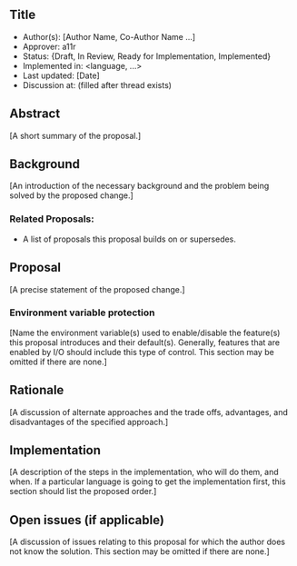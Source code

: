 Title
----
* Author(s): [Author Name, Co-Author Name ...]
* Approver: a11r
* Status: {Draft, In Review, Ready for Implementation, Implemented}
* Implemented in: <language, ...>
* Last updated: [Date]
* Discussion at: <google group thread> (filled after thread exists)

## Abstract

[A short summary of the proposal.]

## Background

[An introduction of the necessary background and the problem being solved by the proposed change.]


### Related Proposals: 
* A list of proposals this proposal builds on or supersedes.

## Proposal

[A precise statement of the proposed change.]

### Environment variable protection

[Name the environment variable(s) used to enable/disable the feature(s) this proposal introduces and their default(s).  Generally, features that are enabled by I/O should include this type of control.  This section may be omitted if there are none.]

## Rationale

[A discussion of alternate approaches and the trade offs, advantages, and disadvantages of the specified approach.]


## Implementation

[A description of the steps in the implementation, who will do them, and when.  If a particular language is going to get the implementation first, this section should list the proposed order.]

## Open issues (if applicable)

[A discussion of issues relating to this proposal for which the author does not know the solution. This section may be omitted if there are none.]
